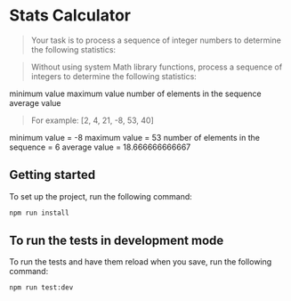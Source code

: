 # Stats Calculator

> Your task is to process a sequence of integer numbers to determine the following statistics:

> Without using system Math library functions, process a sequence of integers to determine the following statistics:

minimum value
maximum value
number of elements in the sequence
average value

> For example: [2, 4, 21, -8, 53, 40]

minimum value = -8
maximum value = 53
number of elements in the sequence = 6
average value = 18.666666666667

## Getting started

To set up the project, run the following command:

```bash
npm run install
```

## To run the tests in development mode

To run the tests and have them reload when you save, run the following command:

```bash
npm run test:dev
```